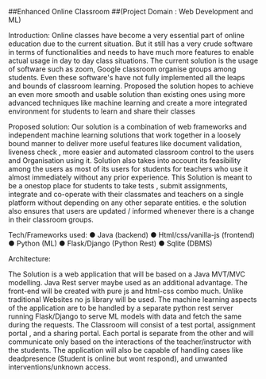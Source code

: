 
##Enhanced Online Classroom
##(Project Domain : Web Development and ML)


Introduction:
 Online classes have become a very
essential part of online education due to the
current situation. But it still has a very crude
software in terms of functionalities and needs to
have much more features to enable actual usage
in day to day class situations. The current
solution is the usage of software such as zoom,
Google classroom organise groups among
students. Even these software's have not fully
implemented all the leaps and bounds of
classroom learning. Proposed the solution hopes
to achieve an even more smooth and usable
solution than existing ones using more advanced
techniques like machine learning and create a
more integrated environment for students to learn
and share their classes

Proposed solution:
 Our solution is a combination of web
frameworks and independent machine learning
solutions that work together in a loosely bound
manner to deliver more useful features like
document validation, liveness check , more
easier and automated classroom control to the
users and Organisation using it. Solution also
takes into account its feasibility among the users
as most of its users for students for teachers who
use it almost immediately without any prior
experience. This Solution is meant to be a onestop place for students to take tests , submit
assignments, integrate and co-operate with their
classmates and teachers on a single platform
without depending on any other separate entities.
e the solution also ensures that users are
updated / informed whenever there is a change in
their classroom groups.

Tech/Frameworks used:
● Java (backend)
● Html/css/vanilla-js (frontend)
● Python (ML)
● Flask/Django (Python Rest)
● Sqlite (DBMS)

Architecture:

 The Solution is a web application that will
be based on a Java MVT/MVC modelling. Java
Rest server maybe used as an additional
advantage. The front-end will be created with pure
js and html-css combo much. Unlike traditional
Websites no js library will be used. The machine
learning aspects of the application are to be
handled by a separate python rest server running
Flask/Django to serve ML models with data and
fetch the same during the requests.
 The Classroom will consist of a test
portal, assignment portal , and a sharing portal.
Each portal is separate from the other and will
communicate only based on the interactions of the
teacher/instructor with the students. The application
will also be capable of handling cases like deadpresence (Student is online but wont respond), and
unwanted interventions/unknown access.
